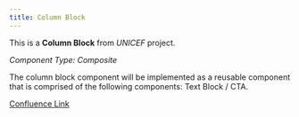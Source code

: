 ```yaml
---
title: Column Block
---
```


This is a **Column Block** from *UNICEF* project.

*Component Type: Composite*

The column block component will be implemented as a reusable component that is comprised of the following components: Text Block / CTA.


[Confluence Link](https://confluence.mirum.agency:8443/display/UDTP4/Component+Matrix#ComponentMatrix-ColumnBlock)
